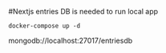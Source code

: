 #Nextjs entries
DB is needed to run local app

```
docker-compose up -d
```

mongodb://localhost:27017/entriesdb
